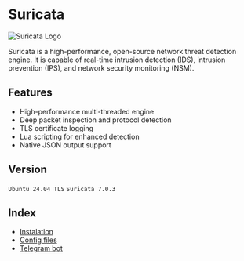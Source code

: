 # Suricata

![Suricata Logo](https://suricata.io/wp-content/uploads/2023/09/Logo-Suricata-vert-whitetype-R.png)

Suricata is a high-performance, open-source network threat detection engine. It is capable of real-time intrusion detection (IDS), intrusion prevention (IPS), and network security monitoring (NSM).

## Features
- High-performance multi-threaded engine
- Deep packet inspection and protocol detection
- TLS certificate logging
- Lua scripting for enhanced detection
- Native JSON output support

## Version
`Ubuntu 24.04 TLS`
`Suricata 7.0.3`

## Index
- [Instalation](/docs/install.md)
- [Config files](/docs/config.md)
- [Telegram bot](/docs/telbot.md)
